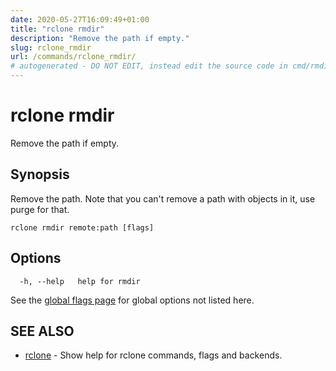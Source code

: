 ```yaml
---
date: 2020-05-27T16:09:49+01:00
title: "rclone rmdir"
description: "Remove the path if empty."
slug: rclone_rmdir
url: /commands/rclone_rmdir/
# autogenerated - DO NOT EDIT, instead edit the source code in cmd/rmdir/ and as part of making a release run "make commanddocs"
---
```

# rclone rmdir

Remove the path if empty.

## Synopsis


Remove the path.  Note that you can't remove a path with
objects in it, use purge for that.

```
rclone rmdir remote:path [flags]
```

## Options

```
  -h, --help   help for rmdir
```

See the [global flags page](/flags/) for global options not listed here.

## SEE ALSO

* [rclone](/commands/rclone/)	 - Show help for rclone commands, flags and backends.

